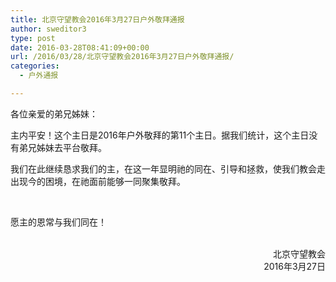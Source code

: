 ```yaml
---
title: 北京守望教会2016年3月27日户外敬拜通报
author: sweditor3
type: post
date: 2016-03-28T08:41:09+00:00
url: /2016/03/28/北京守望教会2016年3月27日户外敬拜通报/
categories:
  - 户外通报

---
```

各位亲爱的弟兄姊妹： 

主内平安！这个主日是2016年户外敬拜的第11个主日。据我们统计，这个主日没有弟兄姊妹去平台敬拜。
	  
我们在此继续恳求我们的主，在这一年显明祂的同在、引导和拯救，使我们教会走出现今的困境，在祂面前能够一同聚集敬拜。
	  
&nbsp;
	  
愿主的恩常与我们同在！ 

<p style="text-align: right;">
  &nbsp;<br /> 北京守望教会<br /> 2016年3月27日
</p>